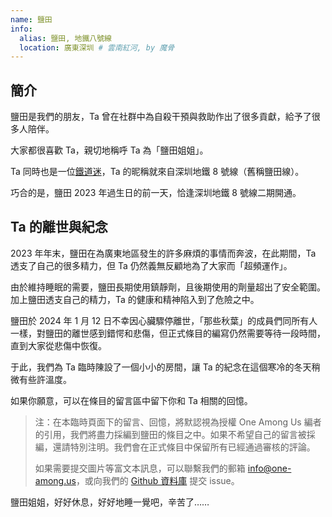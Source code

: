```yaml
---
name: 鹽田
info:
  alias: 鹽田, 地鐵八號線
  location: 廣東深圳 # 雲南紅河, by 魔骨
---
```


## 簡介

鹽田是我們的朋友，Ta 曾在社群中為自殺干預與救助作出了很多貢獻，給予了很多人陪伴。

大家都很喜歡 Ta，親切地稱呼 Ta 為「鹽田姐姐」。

Ta 同時也是一位[鐵道迷](https://zh.wikipedia.org/zh-tw/%E9%90%B5%E9%81%93%E8%BF%B7)，Ta 的昵稱就來自深圳地鐵 8 號線（舊稱鹽田線）。

巧合的是，鹽田 2023 年過生日的前一天，恰逢深圳地鐵 8 號線二期開通。

## Ta 的離世與紀念

2023 年年末，鹽田在為廣東地區發生的許多麻煩的事情而奔波，在此期間，Ta 透支了自己的很多精力，但 Ta 仍然義無反顧地為了大家而「超頻運作」。

由於維持睡眠的需要，鹽田長期使用鎮靜劑，且後期使用的劑量超出了安全範圍。加上鹽田透支自己的精力，Ta 的健康和精神陷入到了危險之中。

鹽田於 2024 年 1 月 12 日不幸因心臟驟停離世，「那些秋葉」的成員們同所有人一樣，對鹽田的離世感到錯愕和悲傷，但正式條目的編寫仍然需要等待一段時間，直到大家從悲傷中恢復。

于此，我們為 Ta 臨時陳設了一個小小的房間，讓 Ta 的紀念在這個寒冷的冬天稍微有些許溫度。

如果你願意，可以在條目的留言區中留下你和 Ta 相關的回憶。

> 注：在本臨時頁面下的留言、回憶，將默認視為授權 One Among Us 編者的引用，我們將盡力採編到鹽田的條目之中。如果不希望自己的留言被採編，還請特別注明。我們會在正式條目中保留所有已經通過審核的評論。
>
> 如果需要提交圖片等富文本訊息，可以聯繫我們的郵箱 [info@one-among.us](mailto:info@one-among.us)，或向我們的 [Github 資料庫](https://github.com/one-among-us/data) 提交 issue。

鹽田姐姐，好好休息，好好地睡一覺吧，辛苦了……

